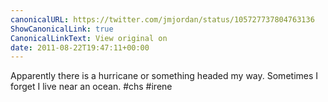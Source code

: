 ```yaml
---
canonicalURL: https://twitter.com/jmjordan/status/105727737804763136
ShowCanonicalLink: true
CanonicalLinkText: View original on
date: 2011-08-22T19:47:11+00:00
---
```

Apparently there is a hurricane or something headed my way. Sometimes I forget I live near an ocean. #chs #irene